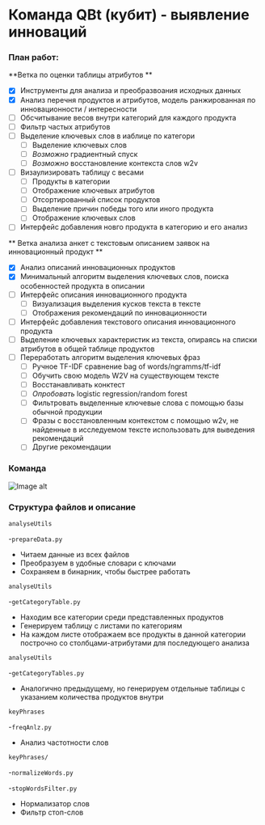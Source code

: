 # Команда QBt (кубит) - выявление инноваций

### План работ:

**Ветка по оценки таблицы атрибутов **

- [x] Инструменты для анализа и преобразвоания исходных данных
- [x] Анализ перечня продуктов и атрибутов, модель ранжированная по инновационности / интересности
- [ ] Обсчитывание весов внутри категорий для каждого продукта
- [ ] Фильтр частых атрибутов
- [ ] Выделение ключевых слов в иаблице по категори
	- [ ] Выделение ключевых слов
	- [ ] *Возможно* градиентный спуск
	- [ ] *Возможно* восстановление контекста слов w2v
- [ ] Визаулизировать таблицу с весами
	- [ ] Продукты в категории
	- [ ] Отображение ключевых атрибутов
	- [ ] Отсортированный список продуктов
	- [ ] Выделение причин победы того или иного продукта
	- [ ] Отображение ключевых слов
- [ ] Интерфейс добавления новго продукта в категорию и его анализ

** Ветка анализа анкет с текстовым описанием заявок на инновационный продукт **

- [x] Анализ описаний инновационных продуктов
- [x] Минимальный алгоритм выделения ключевых слов, поиска особенностей продукта в описании
- [ ] Интерфейс описания инновационного продукта
	- [ ] Визуализация выделения кусков текста в тексте
	- [ ] Отображения рекомендаций по инновационности
- [ ] Интерфейс добавления текстового описания инновационного продукта
- [ ] Выделение ключевых характеристик из текста, опираясь на списки атрибутов в общей таблице продуктов
- [ ] Переработать алгоритм выделения ключевых фраз
	- [ ] Ручное TF-IDF сравнение bag of words/ngramms/tf-idf
	- [ ] Обучить свою модель W2V на существующем тексте
	- [ ] Восстанавливать конктест
	- [ ] *Опробовать* logistic regression/random forest
	- [ ] Фильтровать выделенные ключевые слова с помощью базы обычной продукции
	- [ ] Фразы с восстановленным контекстом с помощью w2v, не найденные в исследуемом  тексте использовать для выведения рекомендаций
	- [ ] Другие рекомендации

### Команда
![Image alt](./commando.gif)

### Структура файлов и описание
`analyseUtils`

-`prepareData.py`

- Читаем данные из всех файлов
- Преобразуем в удобные словари с ключами
- Сохраняем в бинарник, чтобы быстрее работать

`analyseUtils`

-`getCategoryTable.py`

- Находим все категории среди представленных продуктов
- Генерируем таблицу с листами по категориям
- На каждом листе отображаем все продукты в данной категории построчно со столбцами-атрибутами для последующего анализа

`analyseUtils`

-`getCategoryTables.py`

- Аналогично предыдущему, но генерируем отдельные таблицы с указанием количества продуктов внутри


`keyPhrases`

-`freqAnlz.py`

- Анализ частотности слов


`keyPhrases/`

-`normalizeWords.py`

-`stopWordsFilter.py`

- Нормализатор слов
- Фильтр стоп-слов

